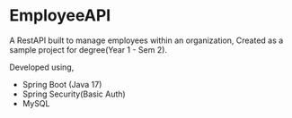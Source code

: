 # EmployeeAPI

A RestAPI built to manage employees within an organization, Created as a sample project for degree(Year 1 - Sem 2).

Developed using,
- Spring Boot (Java 17)
- Spring Security(Basic Auth)
- MySQL
